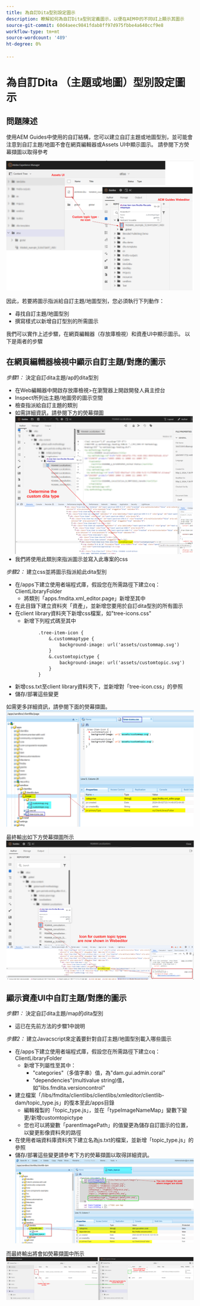 ```yaml
---
title: 為自訂Dita型別設定圖示
description: 瞭解如何為自訂Dita型別定義圖示，以便在AEM中的不同UI上顯示其圖示
source-git-commit: 60d4aeec9841fdab8ff97d975fbbe4a640ccf9e8
workflow-type: tm+mt
source-wordcount: '489'
ht-degree: 0%

---
```


# 為自訂Dita （主題或地圖）型別設定圖示


## 問題陳述

使用AEM Guides中使用的自訂結構，您可以建立自訂主題或地圖型別，並可能會注意到自訂主題/地圖不會在網頁編輯器或Assets UI中顯示圖示。 請參閱下方熒幕擷圖以取得參考

![熒幕擷圖以供參考](../assets/authoring/custom-ditatype-icon-notshown.png)


因此，若要將圖示指派給自訂主題/地圖型別，您必須執行下列動作：
- 尋找自訂主題/地圖型別
- 撰寫樣式以新增自訂型別的所需圖示


我們可以實作上述步驟，在網頁編輯器（存放庫檢視）和資產UI中顯示圖示。 以下是兩者的步驟


## 在網頁編輯器檢視中顯示自訂主題/對應的圖示

_步驟1：_ 決定自訂dita主題/ap的dita型別
- 在Web編輯器中開啟存放庫檢視>在瀏覽器上開啟開發人員主控台
- Inspect所列出主題/地圖旁的圖示空間
- 檢查指派給自訂主題的類別
- 如需詳細資訊，請參閱下方的熒幕擷圖 ![請參閱熒幕擷圖](../assets/authoring/custom-ditatype-icon-knowditatype.png)
- 我們將使用此類別來指派圖示並寫入此專案的css

_步驟2：_ 建立css並將圖示指派給此dita型別
- 在/apps下建立使用者端程式庫，假設您在所需路徑下建立cq：ClientLibraryFolder
   - 將類別「apps.fmdita.xml_editor.page」新增至其中
- 在此目錄下建立資料夾「資產」，並新增您要用於自訂dita型別的所有圖示
- 在client library資料夾下新增css檔案，如&quot;tree-icons.css&quot;
   - 新增下列程式碼至其中

```
            .tree-item-icon {
                &.custommaptype {
                    background-image: url('assets/custommap.svg')
                }
                &.customtopictype {
                    background-image: url('assets/customtopic.svg')
                }
            }
```

- 新增css.txt至client library資料夾下，並新增對「tree-icon.css」的參照
- 儲存/部署這些變更

如需更多詳細資訊，請參閱下面的熒幕擷圖。
![參考熒幕擷圖](../assets/authoring/custom-ditatype-icon-define-webeditor-styles.png)

最終輸出如下方熒幕擷圖所示
![顯示在熒幕擷圖中](../assets/authoring/custom-ditatype-icon-webeditor-showstyles.png)


## 顯示資產UI中自訂主題/對應的圖示

_步驟1：_ 決定自訂dita主題/map的dita型別
- 這已在先前方法的步驟1中說明

_步驟2：_ 建立Javacscript來定義要針對自訂主題/地圖型別載入哪些圖示
- 在/apps下建立使用者端程式庫，假設您在所需路徑下建立cq：ClientLibraryFolder
   - 新增下列屬性至其中：
      - &quot;categories&quot;（多值字串）值，為&quot;dam.gui.admin.coral&quot;
      - &quot;dependencies&quot;(multivalue string)值，如&quot;libs.fmdita.versioncontrol&quot;
- 建立檔案「/libs/fmdita/clientlibs/clientlibs/xmleditor/clientlib-dam/topic_type.js」的復本至此/apps目錄
   - 編輯複製的「topic_type.js」，並在「typeImageNameMap」變數下變更/新增customtopictype
   - 您也可以將變數「parentImagePath」的值變更為儲存自訂圖示的位置，以變更影像資料夾的路徑
- 在使用者端資料庫資料夾下建立名為js.txt的檔案，並新增「topic_type.js」的參照
- 儲存/部署這些變更請參考下方的熒幕擷圖以取得詳細資訊。
  ![參考熒幕擷圖](../assets/authoring/custom-ditatype-icon-define-assetsui-styles.png)

而最終輸出將會如熒幕擷圖中所示 ![顯示在熒幕擷圖中](../assets/authoring/custom-ditatype-icon-assetsui-showstyles.png)